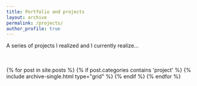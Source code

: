 ```yaml
---
title: Portfolio and projects
layout: archive
permalink: /projects/
author_profile: true
---
```



A series of projects I realized and I currently realize...

<br>
<br>

<div class="grid__wrapper">
    {% for post in site.posts %}
        {% if post.categories contains 'project' %}
            {% include archive-single.html type="grid" %}
        {% endif %}
    {% endfor %}
</div>
